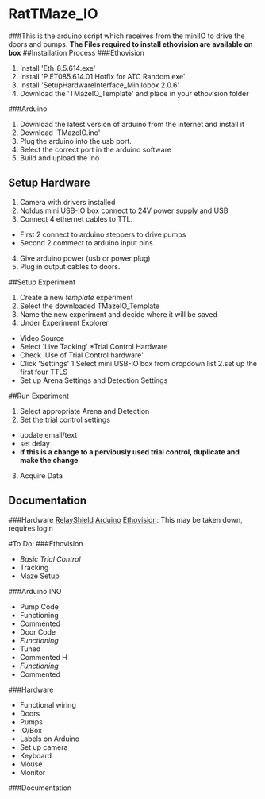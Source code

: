 # RatTMaze_IO
###This is the arduino script which receives from the miniIO to drive the doors and pumps.
**The Files required to install ethovision are available on box**
##Installation Process
###Ethovision
1. Install 'Eth_8.5.614.exe'
2. Install 'P.ET085.614.01 Hotfix for ATC Random.exe'
3. Install 'SetupHardwareInterface_MiniIobox 2.0.6'
4. Download the 'TMazeIO_Template' and place in your ethovision folder

###Arduino
1. Download the latest version of arduino from the internet and install it
2. Download 'TMazeIO.ino'
3. Plug the arduino into the usb port. 
4. Select the correct port in the arduino software
5. Build and upload the ino

## Setup Hardware
1. Camera with drivers installed
2. Noldus mini USB-IO box connect to 24V power supply and USB
3. Connect 4 ethernet cables to TTL. 
  * First 2 connect to arduino steppers to drive pumps
  * Second 2 commect to arduino input pins
4. Give arduino power (usb or power plug)
5. Plug in output cables to doors.

##Setup Experiment
1. Create a new _template_ experiment
2. Select the downloaded TMazeIO_Template
3. Name the new experiment and decide where it will be saved
4. Under Experiment Explorer
  * Video Source 
   * Select 'Live Tacking'
  *Trial Control Hardware
   * Check 'Use of Trial Control hardware'
   * Click 'Settings'
    1.Select mini USB-IO box from dropdown list
    2.set up the first four TTLS 
  * Set up Arena Settings and Detection Settings

##Run Experiment
1. Select appropriate Arena and Detection
2. Set the trial control settings
  * update email/text
  * set delay
  * **if this is a change to a perviously used trial control, duplicate and make the change**
3. Acquire Data

## Documentation
###Hardware
[RelayShield](http://www.seeedstudio.com/wiki/Relay_Shield_V2.0 "Relay Shield V2.0 from Seed Studio")
[Arduino](https://www.arduino.cc/en/Main/ArduinoBoardUno "Arduino Uno")
[Ethovision](http://www.noldus.com/restricted/ethovision-xt-8 "Ethovision XT 8.5"): This may be taken down, requires login

#To Do:
###Ethovision
* _Basic Trial Control_
* Tracking
* Maze Setup

###Arduino
 INO 
 * Pump Code
  * Functioning
  * Commented
 * Door Code
  * _Functioning_
  * Tuned
  * Commented
 H
 * _Functioning_
 * Commented

###Hardware
* Functional wiring
 * Doors
 * Pumps
 * IO/Box
 * Labels on Arduino
* Set up camera
* Keyboard
* Mouse
* Monitor

###Documentation
